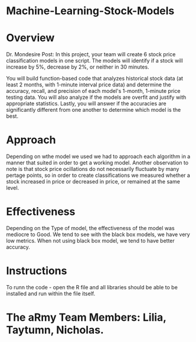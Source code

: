 # Machine-Learning-Stock-Models

# Overview

Dr. Mondesire Post: In this project, your team will create 6 stock price classification models in one script. The models will identify if a stock will increase by 5%, decrease by 2%, or neither in 30 minutes.

You will build function-based code that analyzes historical stock data (at least 2 months, with 1-minute interval price data) and determine the accuracy, recall, and precision of each model's 1-month, 1-minute price testing data. You will also analyze if the models are overfit and justify with appropriate statistics. Lastly, you will answer if the accuracies are significantly different from one another to determine which model is the best.

# Approach

Depending on wthe model we used we had to approach each algorithm in a manner that suited in order to get a working model. Another observation to note is that stock price ocillations do not necessarily fluctuate by many pertage points, so in order to create classifications we measured whether a stock increased in price or decreased in price, or remained at the same level.

# Effectiveness

Depending on the Type of model, the effectiveness of the model was mediocre to Good. We tend to see with the black box models, we have very low metrics. When not using black box model, we tend to have better accuracy.

# Instructions

To runn the code - open the R file and all libraries should be able to be installed and run within the file itself.

# The aRmy Team Members: Lilia, Taytumn, Nicholas. 
